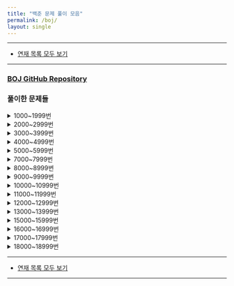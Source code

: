 ```yaml
---
title: "백준 문제 풀이 모음"
permalink: /boj/
layout: single
---
```


- - -

 - [연재 목록 모두 보기](/series)

- - -

### [BOJ GitHub Repository](https://github.com/NeoMindStd/CodingLife/tree/master/baekjoon)

### 풀이한 문제들
<details>
<summary>1000~1999번</summary>
<div markdown="1">
 - [1000번 A+B 풀이 - C](/문제풀이/boj1000)
 - [1001번 A-B 풀이 - C](/문제풀이/boj1001)
 - [1002번 터렛 풀이 - 파이썬](/문제풀이/boj1002)
 - [1003번 피보나치 함수 풀이 - 파이썬](/문제풀이/boj1003)
 - [1004번 어린 왕자 - 파이썬](/문제풀이/boj1004)
 - [1008번 A/B 풀이 - 파이썬](/문제풀이/boj1008)
 - [1012번 유기농 배추 풀이 - 파이썬](/문제풀이/boj1012)
 - [1120번 문자열 풀이 - 파이썬](/문제풀이/boj1120)
 - [1186번 직사각형 색칠하기 풀이 - 파이썬](/문제풀이/boj1186)
 - [1302번 베스트셀러 - 파이썬](/문제풀이/boj1302)
 - [1408번 24 풀이 - 파이썬](/문제풀이/boj1408)
 - [1449번 수리공 항승 풀이 - 파이썬](/문제풀이/boj1449)
 - [1568번 새 풀이 - 파이썬](/문제풀이/boj1568)
 - [1598번 꼬리를 무는 숫자 나열 풀이 - 파이썬](/문제풀이/boj1598)
 - [1718번 암호 풀이 - 파이썬](/문제풀이/boj1718)
 - [1753번 최단경로 풀이 - 파이썬](/문제풀이/boj1753)
 - [1789번 수들의 합 풀이 - 파이썬](/문제풀이/boj1789)
 - [1904번 01타일 풀이 - 파이썬](/문제풀이/boj1904)
 - [1958번 LCS 3 풀이 - 파이썬](/문제풀이/boj1958)
</div>
</details>
<details>
<summary>2000~2999번</summary>
<div markdown="1">
 - [2292번 벌집 - 파이썬](/문제풀이/boj2292)
 - [2480번 주사위 세개 - 파이썬](/문제풀이/boj2480)
 - [2557번 Hello World - 파이썬](/문제풀이/boj2557)
 - [2741번 N 찍기 - 파이썬](/문제풀이/boj2741)
 - [2810번 컵홀더 - 파이썬](/문제풀이/boj2810)
 - [2930번 가위 바위 보 - 파이썬](/문제풀이/boj2930)
</div>
</details>
<details>
<summary>3000~3999번</summary>
<div markdown="1">
 - [3109번 빵집 - 파이썬](/문제풀이/boj3109)
</div>
</details>
<details>
<summary>4000~4999번</summary>
<div markdown="1">
 - [4949번 균형잡힌 세상 - 파이썬](/문제풀이/boj4949)
</div>
</details>
<details>
<summary>5000~5999번</summary>
<div markdown="1">
 - [5613번 계산기 프로그램 - 파이썬](/문제풀이/boj5613)
</div>
</details>
<details>
<summary>7000~7999번</summary>
<div markdown="1">
 - [7662번 이중 우선순위 큐 - 파이썬](/문제풀이/boj7662)
</div>
</details>
<details>
<summary>8000~8999번</summary>
<div markdown="1">
 - [8246번 Stół - 파이썬](/문제풀이/boj8246)
</div>
</details>
<details>
<summary>9000~9999번</summary>
<div markdown="1">
 - [9286번 Gradabase - 파이썬](/문제풀이/boj9286)
 - [9316번 Hello Judge - 파이썬](/문제풀이/boj9316)
 - [9317번 Monitor DPI - 파이썬](/문제풀이/boj9317)
</div>
</details>
<details>
<summary>10000~10999번</summary>
<div markdown="1">
 - [10171번 고양이 - 파이썬](/문제풀이/boj10171)
 - [10539번 수빈이와 수열 - 파이썬](/문제풀이/boj10539)
 - [10816번 숫자 카드 2 - 파이썬](/문제풀이/boj10816)
</div>
</details>
<details>
<summary>11000~11999번</summary>
<div markdown="1">
 - [11729번 하노이 탑 이동 순서 - 파이썬](/문제풀이/boj11729)
</div>
</details>
<details>
<summary>12000~12999번</summary>
<div markdown="1">
 - [12833번 XORXORXOR - 파이썬](/문제풀이/boj12833)
</div>
</details>
<details>
<summary>13000~13999번</summary>
<div markdown="1">
 - [13420번 사칙연산 - 파이썬](/문제풀이/boj13420)
</div>
</details>
<details>
<summary>15000~15999번</summary>
<div markdown="1">
 - [15734번 명장 남정훈 - 파이썬](/문제풀이/boj15734)
 - [15792번 A/B - 2 - 파이썬](/문제풀이/boj15792)
 - [15995번 잉여역수 구하기 - 파이썬](/문제풀이/boj15995)
</div>
</details>
<details>
<summary>16000~16999번</summary>
<div markdown="1">
 - [16017번 Telemarketer or not? - 파이썬](/문제풀이/boj16017)
 - [16917번 양념 반 후라이드 반 - 파이썬](/문제풀이/boj16917)
</div>
</details>
<details>
<summary>17000~17999번</summary>
<div markdown="1">
 - [17144번 미세먼지 안녕! - 파이썬](/문제풀이/boj17144)
 - [17496번 스타후르츠 - 파이썬](/문제풀이/boj17496)
</div>
</details>
<details>
<summary>18000~18999번</summary>
<div markdown="1">
 - [18005번 Even or Odd? 풀이 - 파이썬](/문제풀이/boj18005)
 - [18247번 겨울왕국 티켓 예매 풀이 - 파이썬](/문제풀이/boj18247)
 - [18414번 X に最も近い値 풀이 - 파이썬](/문제풀이/boj18414)
 - [18870번 좌표 압축 풀이 - 파이썬](/문제풀이/boj18870)
</div>
</details>

- - -

 - [연재 목록 모두 보기](/series)

- - -